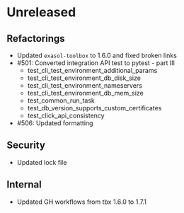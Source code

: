 # Unreleased

## Refactorings

 - Updated `exasol-toolbox` to 1.6.0 and fixed broken links
 - #501: Converted integration API test to pytest - part III
   - test_cli_test_environment_additional_params
   - test_cli_test_environment_db_disk_size
   - test_cli_test_environment_nameservers
   - test_cli_test_environment_db_mem_size
   - test_common_run_task
   - test_db_version_supports_custom_certificates
   - test_click_api_consistency
 - #506: Updated formatting

 ## Security

 - Updated lock file

## Internal

 - Updated GH workflows from tbx 1.6.0 to 1.7.1